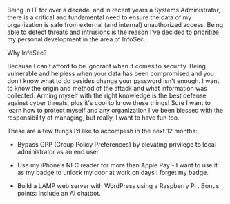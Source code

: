 



Being in IT for over a decade, and in recent years a Systems Administrator, there is a critical and fundamental need to ensure the data of my organization is safe from external (and internal) unauthorized access. Being able to detect threats and intrusions is the reason I’ve decided to prioritize my personal development in the area of InfoSec. 

Why InfoSec? 

Because I can’t afford to be ignorant when it comes to security. Being vulnerable and helpless when your data has been compromised and you don’t know what to do besides change your password isn't enough. I want to know the origin and method of the attack and what information was collected. Arming myself with the right knowledge is the best defense against cyber threats, plus it's cool to know these things! Sure I want to learn how to protect myself and any organization I've been blessed with the responsibility of managing, but really, I want to have fun too. 

These are a few things I’d like to accomplish in the next 12 months:

  - Bypass GPP (Group Policy Preferences) by elevating privilege to local administrator as an end user.

  - Use my iPhone’s NFC reader for more than Apple Pay - I want to use it as my badge to unlock my door at work on days I forget my badge. 

  - Build a LAMP web server with WordPress using a Raspberry Pi . Bonus points: Include an AI chatbot.
